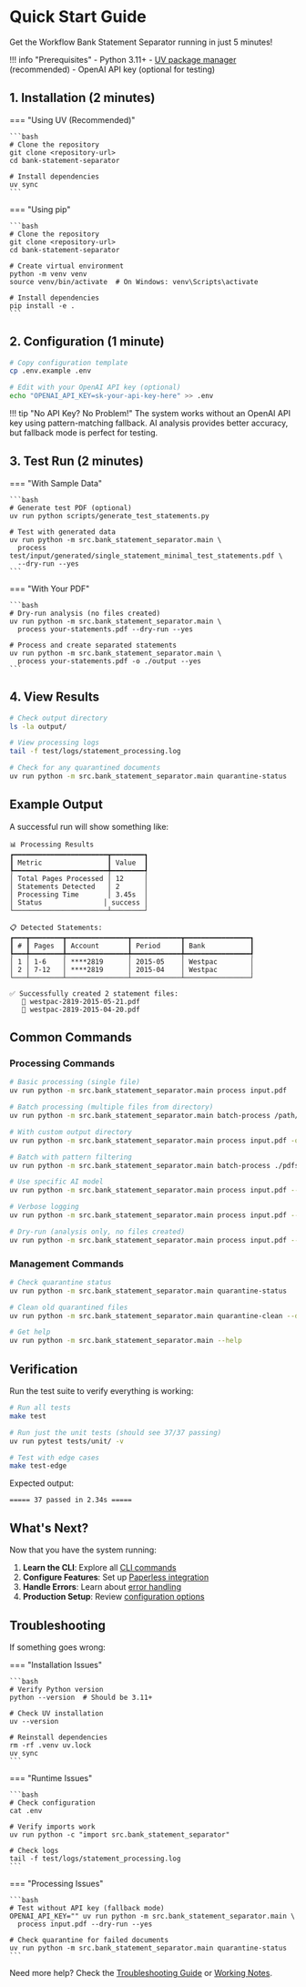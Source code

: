 # Quick Start Guide

Get the Workflow Bank Statement Separator running in just 5 minutes!

!!! info "Prerequisites"
    - Python 3.11+
    - [UV package manager](https://docs.astral.sh/uv/) (recommended)
    - OpenAI API key (optional for testing)

## 1. Installation (2 minutes)

=== "Using UV (Recommended)"

    ```bash
    # Clone the repository
    git clone <repository-url>
    cd bank-statement-separator

    # Install dependencies
    uv sync
    ```

=== "Using pip"

    ```bash
    # Clone the repository
    git clone <repository-url>
    cd bank-statement-separator

    # Create virtual environment
    python -m venv venv
    source venv/bin/activate  # On Windows: venv\Scripts\activate

    # Install dependencies
    pip install -e .
    ```

## 2. Configuration (1 minute)

```bash
# Copy configuration template
cp .env.example .env

# Edit with your OpenAI API key (optional)
echo "OPENAI_API_KEY=sk-your-api-key-here" >> .env
```

!!! tip "No API Key? No Problem!"
The system works without an OpenAI API key using pattern-matching fallback. AI analysis provides better accuracy, but fallback mode is perfect for testing.

## 3. Test Run (2 minutes)

=== "With Sample Data"

    ```bash
    # Generate test PDF (optional)
    uv run python scripts/generate_test_statements.py

    # Test with generated data
    uv run python -m src.bank_statement_separator.main \
      process test/input/generated/single_statement_minimal_test_statements.pdf \
      --dry-run --yes
    ```

=== "With Your PDF"

    ```bash
    # Dry-run analysis (no files created)
    uv run python -m src.bank_statement_separator.main \
      process your-statements.pdf --dry-run --yes

    # Process and create separated statements
    uv run python -m src.bank_statement_separator.main \
      process your-statements.pdf -o ./output --yes
    ```

## 4. View Results

```bash
# Check output directory
ls -la output/

# View processing logs
tail -f test/logs/statement_processing.log

# Check for any quarantined documents
uv run python -m src.bank_statement_separator.main quarantine-status
```

## Example Output

A successful run will show something like:

```
📊 Processing Results
┏━━━━━━━━━━━━━━━━━━━━━━━┳━━━━━━━━┓
┃ Metric                ┃ Value  ┃
┡━━━━━━━━━━━━━━━━━━━━━━━╇━━━━━━━━┩
│ Total Pages Processed │ 12     │
│ Statements Detected   │ 2      │
│ Processing Time       │ 3.45s  │
│ Status               │ success │
└───────────────────────┴────────┘

📋 Detected Statements:
┏━━━┳━━━━━━━━┳━━━━━━━━━━━━━━━┳━━━━━━━━━━━━┳━━━━━━━━━━━━━━━━┓
┃ # ┃ Pages  ┃ Account       ┃ Period     ┃ Bank           ┃
┡━━━╇━━━━━━━━╇━━━━━━━━━━━━━━━╇━━━━━━━━━━━━╇━━━━━━━━━━━━━━━━┩
│ 1 │ 1-6    │ ****2819      │ 2015-05    │ Westpac        │
│ 2 │ 7-12   │ ****2819      │ 2015-04    │ Westpac        │
└───┴────────┴───────────────┴────────────┴────────────────┘

✅ Successfully created 2 statement files:
   📄 westpac-2819-2015-05-21.pdf
   📄 westpac-2819-2015-04-20.pdf
```

## Common Commands

### Processing Commands

```bash
# Basic processing (single file)
uv run python -m src.bank_statement_separator.main process input.pdf

# Batch processing (multiple files from directory)
uv run python -m src.bank_statement_separator.main batch-process /path/to/pdfs

# With custom output directory
uv run python -m src.bank_statement_separator.main process input.pdf -o ./separated

# Batch with pattern filtering
uv run python -m src.bank_statement_separator.main batch-process ./pdfs --pattern "*2024*.pdf"

# Use specific AI model
uv run python -m src.bank_statement_separator.main process input.pdf --model gpt-4o

# Verbose logging
uv run python -m src.bank_statement_separator.main process input.pdf --verbose

# Dry-run (analysis only, no files created)
uv run python -m src.bank_statement_separator.main process input.pdf --dry-run
```

### Management Commands

```bash
# Check quarantine status
uv run python -m src.bank_statement_separator.main quarantine-status

# Clean old quarantined files
uv run python -m src.bank_statement_separator.main quarantine-clean --dry-run

# Get help
uv run python -m src.bank_statement_separator.main --help
```

## Verification

Run the test suite to verify everything is working:

```bash
# Run all tests
make test

# Run just the unit tests (should see 37/37 passing)
uv run pytest tests/unit/ -v

# Test with edge cases
make test-edge
```

Expected output:

```
===== 37 passed in 2.34s =====
```

## What's Next?

Now that you have the system running:

1. **Learn the CLI**: Explore all [CLI commands](../reference/cli-commands.md)
2. **Configure Features**: Set up [Paperless integration](../user-guide/paperless-integration.md)
3. **Handle Errors**: Learn about [error handling](../user-guide/error-handling.md)
4. **Production Setup**: Review [configuration options](configuration.md)

## Troubleshooting

If something goes wrong:

=== "Installation Issues"

    ```bash
    # Verify Python version
    python --version  # Should be 3.11+

    # Check UV installation
    uv --version

    # Reinstall dependencies
    rm -rf .venv uv.lock
    uv sync
    ```

=== "Runtime Issues"

    ```bash
    # Check configuration
    cat .env

    # Verify imports work
    uv run python -c "import src.bank_statement_separator"

    # Check logs
    tail -f test/logs/statement_processing.log
    ```

=== "Processing Issues"

    ```bash
    # Test without API key (fallback mode)
    OPENAI_API_KEY="" uv run python -m src.bank_statement_separator.main \
      process input.pdf --dry-run --yes

    # Check quarantine for failed documents
    uv run python -m src.bank_statement_separator.main quarantine-status
    ```

Need more help? Check the [Troubleshooting Guide](../reference/troubleshooting.md) or [Working Notes](../reference/working-notes.md).
